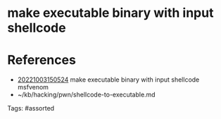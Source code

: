 # make executable binary with input shellcode

# References
- [20221003150524](/zet/20221003150524/) make executable binary with input shellcode msfvenom
- ~/kb/hacking/pwn/shellcode-to-executable.md

Tags:
    #assorted

